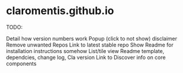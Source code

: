 claromentis.github.io
=====================

TODO:

Detail how version numbers work
Popup (click to not show) disclaimer
Remove unwanted Repos
Link to latest stable repo
Show Readme for installation instructions somehow
List/tile view
Readme template, dependcies, change log, Cla version
Link to Discover info on core components
